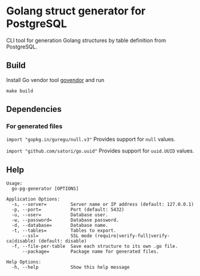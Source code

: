 # Golang struct generator for PostgreSQL

CLI tool for generation Golang structures by table definition from PostgreSQL.

## Build
Install Go vendor tool [govendor](https://github.com/kardianos/govendor) and run
```
make build
```


## Dependencies
### For generated files
`import "gopkg.in/guregu/null.v3"`
Provides support for `null` values.

`import "github.com/satori/go.uuid"`
Provides support for `uuid.UUID` values.

## Help
```
Usage:
  go-pg-generator [OPTIONS]

Application Options:
  -s, --server=         Server name or IP address (default: 127.0.0.1)
  -p, --port=           Port (default: 5432)
  -u, --user=           Database user.
  -w, --password=       Database password.
  -d, --database=       Database name.
  -t, --tables=         Tables to export.
      --ssl=            SSL mode (require|verify-full|verify-ca|disable) (default: disable)
  -f, --file-per-table  Save each structure to its own .go file.
      --package=        Package name for generated files.

Help Options:
  -h, --help            Show this help message
```
